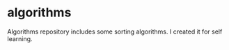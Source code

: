 # algorithms

Algorithms repository includes some sorting algorithms. I created it for self learning.
